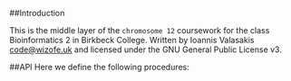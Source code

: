 ##Introduction

This is the middle layer of the `chromosome 12` coursework for the class Bioinformatics 2 in Birkbeck College.
Written by Ioannis Valasakis <code@wizofe.uk> and licensed under the GNU General Public License v3.

##API
Here we define the following procedures:
